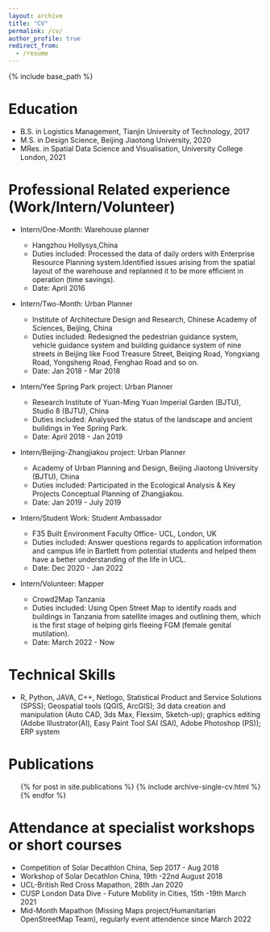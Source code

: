 ```yaml
---
layout: archive
title: "CV"
permalink: /cv/
author_profile: true
redirect_from:
  - /resume
---
```


{% include base_path %}

Education
======
* B.S. in Logistics Management, Tianjin University of Technology, 2017
* M.S. in Design Science, Beijing Jiaotong University, 2020
* MRes. in Spatial Data Science and Visualisation, University College London, 2021

Professional Related experience (Work/Intern/Volunteer)
======
* Intern/One-Month: Warehouse planner
  * Hangzhou Hollysys,China
  * Duties included: Processed the data of daily orders with Enterprise Resource Planning system.Identified           issues arising from the spatial layout of the warehouse and replanned it to be more efficient in operation
    (time savings).
  * Date: April 2016

* Intern/Two-Month: Urban Planner
  * Institute of Architecture Design and Research, Chinese Academy of Sciences, Beijing, China
  * Duties included: Redesigned the pedestrian guidance system, vehicle guidance system and building guidance         system of nine streets in Beijing like Food Treasure Street, Beiqing Road, Yongxiang Road, Yongsheng Road,       Fenghao Road and so on.
  * Date: Jan 2018 - Mar 2018

* Intern/Yee Spring Park project: Urban Planner
  * Research Institute of Yuan-Ming Yuan Imperial Garden (BJTU), Studio 8 (BJTU), China
  * Duties included: Analysed the status of the landscape and ancient buildings in Yee Spring Park.
  * Date: April 2018 - Jan 2019
  
* Intern/Beijing-Zhangjiakou project: Urban Planner
  * Academy of Urban Planning and Design, Beijing Jiaotong University (BJTU), China
  * Duties included: Participated in the Ecological Analysis & Key Projects Conceptual Planning of Zhangjiakou.
  * Date: Jan 2019 - July 2019

* Intern/Student Work: Student Ambassador
  * F35 Built Environment Faculty Office- UCL, London, UK
  * Duties included: Answer questions regards to application information and campus life in Bartlett from             potential students and helped them have a better understanding of the life in UCL.
  * Date: Dec 2020 - Jan 2022
  
* Intern/Volunteer: Mapper
  * Crowd2Map Tanzania
  * Duties included: Using Open Street Map to identify roads and buildings in Tanzania from satellite images and     outlining them, which is the first stage of helping girls fleeing FGM (female genital mutilation).
  * Date: March 2022 - Now

Technical Skills
======
* R, Python, JAVA, C++, Netlogo, Statistical Product and Service Solutions (SPSS); Geospatial tools (QGIS, ArcGIS); 3d data creation and manipulation (Auto CAD, 3ds Max, Flexsim, Sketch-up); graphics editing (Adobe Illustrator(AI), Easy Paint Tool SAI (SAI), Adobe Photoshop (PS)); ERP system

Publications
======
  <ul>{% for post in site.publications %}
    {% include archive-single-cv.html %}
  {% endfor %}</ul>
  
Attendance at specialist workshops or short courses
======
* Competition of Solar Decathlon China, Sep 2017 - Aug 2018 
* Workshop of Solar Decathlon China, 19th -22nd August 2018
* UCL-British Red Cross Mapathon, 28th Jan 2020
* CUSP London Data Dive - Future Mobility in Cities, 15th -19th March 2021
* Mid-Month Mapathon (Missing Maps project/Humanitarian OpenStreetMap Team), regularly event attendence since       March 2022

